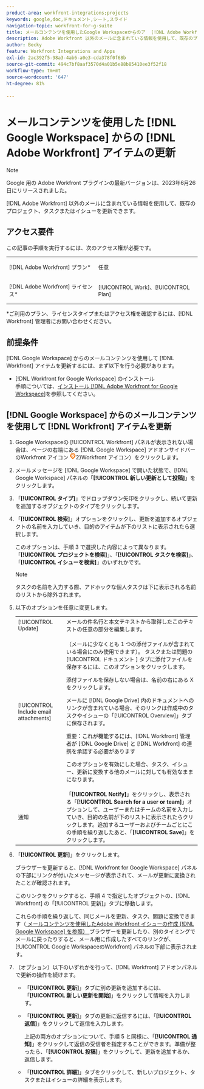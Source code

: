 ```yaml
---
product-area: workfront-integrations;projects
keywords: google,doc,ドキュメント,シート,スライド
navigation-topic: workfront-for-g-suite
title: メールコンテンツを使用したGoogle Workspaceからのア  [!DNL Adobe Workfront]  テムの更新
description: Adobe Workfront 以外のメールに含まれている情報を使用して、既存のプロジェクト、タスクまたはイシューを更新できます。
author: Becky
feature: Workfront Integrations and Apps
exl-id: 2ac392f5-98a3-4ab6-a0e3-cda378f0f68b
source-git-commit: 494c7bf8aaf3570d4a01b5e88b85410ee3f52f18
workflow-type: tm+mt
source-wordcount: '647'
ht-degree: 81%

---
```


# メールコンテンツを使用した [!DNL Google Workspace] からの [!DNL Adobe Workfront] アイテムの更新

>[!NOTE]
>
>Google 用の Adobe Workfront プラグインの最新バージョンは、2023年6月26日にリリースされました。

[!DNL Adobe Workfront] 以外のメールに含まれている情報を使用して、既存のプロジェクト、タスクまたはイシューを更新できます。

## アクセス要件

この記事の手順を実行するには、次のアクセス権が必要です。

<table style="table-layout:auto"> 
 <col> 
 <col> 
 <tbody> 
  <tr> 
   <td role="rowheader">[!DNL Adobe Workfront] プラン*</td> 
   <td> <p>任意</p> </td> 
  </tr> 
  <tr> 
   <td role="rowheader">[!DNL Adobe Workfront] ライセンス*</td> 
   <td> <p>[!UICONTROL Work]、[!UICONTROL Plan]</p> </td> 
  </tr> 
 </tbody> 
</table>

&#42;ご利用のプラン、ライセンスタイプまたはアクセス権を確認するには、[!DNL Workfront] 管理者にお問い合わせください。

## 前提条件

[!DNL Google Workspace] からのメールコンテンツを使用して [!DNL Workfront] アイテムを更新するには、まず以下を行う必要があります。

* [!DNL Workfront for Google Workspace] のインストール\
   手順については、[インストール [!DNL Adobe Workfront for Google Workspace]](../../workfront-integrations-and-apps/workfront-for-g-suite/install-workfront-for-gsuite.md)を参照してください。

## [!DNL Google Workspace] からのメールコンテンツを使用して [!DNL Workfront] アイテムを更新

1. Google Workspaceの [!UICONTROL Workfront] パネルが表示されない場合は、ページの右端にある [!DNL Google Workspace] アドオンサイドバーのWorkfront アイコン ![&#128279;](assets/wf-lion-icon.png)2&rbrace;Workfront アイコン）をクリックします。
1. メールメッセージを [!DNL Google Workspace] で開いた状態で、[!DNL Google Workspace] パネルの「**[!UICONTROL 新しい更新として投稿]**」をクリックします。
1. 「**[!UICONTROL タイプ]**」でドロップダウン矢印をクリックし、続いて更新を追加するオブジェクトのタイプをクリックします。
1. 「**[!UICONTROL 検索]**」オプションをクリックし、更新を追加するオブジェクトの名前を入力していき、目的のアイテムが下のリストに表示されたら選択します。

   このオプションは、手順 3 で選択した内容によって異なります。「**[!UICONTROL プロジェクトを検索]**」、「**[!UICONTROL タスクを検索]**」、「**[!UICONTROL イシューを検索]**」のいずれかです。

   >[!NOTE]
   >
   >タスクの名前を入力する際、アドホックな個人タスクは下に表示される名前のリストから除外されます。

1. 以下のオプションを任意に変更します。

   <table style="table-layout:auto"> 
    <col> 
    <col> 
    <tbody> 
     <tr> 
      <td role="rowheader">[!UICONTROL Update]</td> 
      <td>メールの件名行と本文テキストから取得したこのテキストの任意の部分を編集します。</td> 
     </tr> 
     <tr data-mc-conditions=""> 
      <td role="rowheader">[!UICONTROL Include email attachments]</td> 
      <td><p>（メールに少なくとも 1 つの添付ファイルが含まれている場合にのみ使用できます）。 タスクまたは問題の [!UICONTROL ドキュメント &#x200B;] タブに添付ファイルを保存するには、このオプションをクリックします。 </p><p>添付ファイルを保存しない場合は、名前の右にある X をクリックします。 </p><p>メールに [!DNL Google Drive] 内のドキュメントへのリンクが含まれている場合、そのリンクは作成中のタスクやイシューの「[!UICONTROL Overview]」タブに保存されます。 </p><p>重要：<span style="color: #ff1493;"><span style="color: #000000;">これが機能するには、</span></span>[!DNL Workfront] 管理者<span style="color: #ff1493;"><span style="color: #000000;">が [!DNL Google Drive] と [!DNL Workfront]</span></span> の連携を承認する必要があります</p>
      <p>このオプションを有効にした場合、タスク、イシュー、更新に変換する他のメールに対しても有効なままになります。</p></td> 
     </tr> 
     <tr data-mc-conditions=""> 
      <td role="rowheader">通知</td> 
      <td>「<strong>[!UICONTROL Notify]</strong>」をクリックし、表示される「<strong>[!UICONTROL Search for a user or team]</strong>」オプションして、ユーザーまたはチームの名前を入力していき、目的の名前が下のリストに表示されたらクリックします。追加するユーザーおよびチームごとにこの手順を繰り返したあと、「<strong>[!UICONTROL Save]</strong>」をクリックします。</td> 
     </tr> 
    </tbody> 
   </table>

1. 「**[!UICONTROL 更新]**」をクリックします。

   ブラウザーを更新すると、[!DNL Workfront for Google Workspace] パネルの下部にリンクが付いたメッセージが表示されて、メールが更新に変換されたことが確認されます。

   このリンクをクリックすると、手順 4 で指定したオブジェクトの、[!DNL Workfront] の「[!UICONTROL 更新]」タブに移動します。

   これらの手順を繰り返して、同じメールを更新、タスク、問題に変換できます（[ メールコンテンツを使用したAdobe Workfront イシューの作成  [!DNL Google Workspace]  を参照） ](../../workfront-integrations-and-apps/workfront-for-g-suite/create-wf-issue-in-g-suite-using-email-content.md) ブラウザーを更新したり、別のタイミングでメールに戻ったりすると、メール用に作成したすべてのリンクが、[!UICONTROL Google WorkspaceのWorkfront] パネルの下部に表示されます。

1. （オプション）以下のいずれかを行って、[!DNL Workfront] アドオンパネルで更新の操作を続けます。

   * 「**[!UICONTROL 更新]**」タブに別の更新を追加するには、「**[!UICONTROL 新しい更新を開始]**」をクリックして情報を入力します。

   * 「**[!UICONTROL 更新]**」タブの更新に返信するには、「**[!UICONTROL 返信]**」をクリックして返信を入力します。

     上記の両方のオプションについて、手順 5 と同様に、「**[!UICONTROL 通知]**」をクリックして返信の受信者を指定することができます。準備が整ったら、「**[!UICONTROL 投稿]**」をクリックして、更新を追加するか、返信します。

   * 「**[!UICONTROL 詳細]**」タブをクリックして、新しいプロジェクト、タスクまたはイシューの詳細を表示します。
